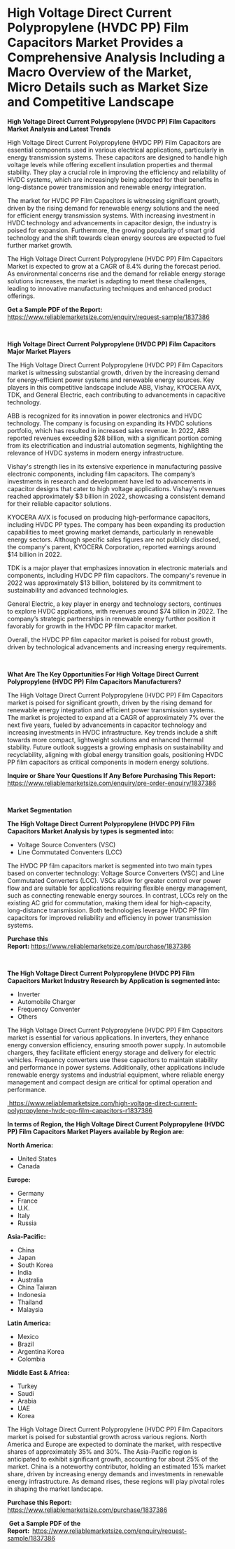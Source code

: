 <p><h1>High Voltage Direct Current Polypropylene (HVDC PP) Film Capacitors Market Provides a Comprehensive Analysis Including a Macro Overview of the Market, Micro Details such as Market Size and Competitive Landscape</h1></p><p><strong>High Voltage Direct Current Polypropylene (HVDC PP) Film Capacitors Market Analysis and Latest Trends</strong></p>
<p><p>High Voltage Direct Current Polypropylene (HVDC PP) Film Capacitors are essential components used in various electrical applications, particularly in energy transmission systems. These capacitors are designed to handle high voltage levels while offering excellent insulation properties and thermal stability. They play a crucial role in improving the efficiency and reliability of HVDC systems, which are increasingly being adopted for their benefits in long-distance power transmission and renewable energy integration.</p><p>The market for HVDC PP Film Capacitors is witnessing significant growth, driven by the rising demand for renewable energy solutions and the need for efficient energy transmission systems. With increasing investment in HVDC technology and advancements in capacitor design, the industry is poised for expansion. Furthermore, the growing popularity of smart grid technology and the shift towards clean energy sources are expected to fuel further market growth.</p><p>The High Voltage Direct Current Polypropylene (HVDC PP) Film Capacitors Market is expected to grow at a CAGR of 8.4% during the forecast period. As environmental concerns rise and the demand for reliable energy storage solutions increases, the market is adapting to meet these challenges, leading to innovative manufacturing techniques and enhanced product offerings.</p></p>
<p><strong>Get a Sample PDF of the Report:&nbsp;</strong> <a href="https://www.reliablemarketsize.com/enquiry/request-sample/1837386?utm_campaign=2528&utm_medium=2&utm_source=Github&utm_content=ia&utm_term=15042025&utm_id=high-voltage-direct-current-polypropylene-hvdc-pp-film-capacitors">https://www.reliablemarketsize.com/enquiry/request-sample/1837386</a></p>
<p>&nbsp;</p>
<p><strong>High Voltage Direct Current Polypropylene (HVDC PP) Film Capacitors Major Market Players</strong></p>
<p><p>The High Voltage Direct Current Polypropylene (HVDC PP) Film Capacitors market is witnessing substantial growth, driven by the increasing demand for energy-efficient power systems and renewable energy sources. Key players in this competitive landscape include ABB, Vishay, KYOCERA AVX, TDK, and General Electric, each contributing to advancements in capacitive technology.</p><p>ABB is recognized for its innovation in power electronics and HVDC technology. The company is focusing on expanding its HVDC solutions portfolio, which has resulted in increased sales revenue. In 2022, ABB reported revenues exceeding $28 billion, with a significant portion coming from its electrification and industrial automation segments, highlighting the relevance of HVDC systems in modern energy infrastructure.</p><p>Vishay's strength lies in its extensive experience in manufacturing passive electronic components, including film capacitors. The company’s investments in research and development have led to advancements in capacitor designs that cater to high voltage applications. Vishay's revenues reached approximately $3 billion in 2022, showcasing a consistent demand for their reliable capacitor solutions.</p><p>KYOCERA AVX is focused on producing high-performance capacitors, including HVDC PP types. The company has been expanding its production capabilities to meet growing market demands, particularly in renewable energy sectors. Although specific sales figures are not publicly disclosed, the company's parent, KYOCERA Corporation, reported earnings around $14 billion in 2022.</p><p>TDK is a major player that emphasizes innovation in electronic materials and components, including HVDC PP film capacitors. The company's revenue in 2022 was approximately $13 billion, bolstered by its commitment to sustainability and advanced technologies.</p><p>General Electric, a key player in energy and technology sectors, continues to explore HVDC applications, with revenues around $74 billion in 2022. The company’s strategic partnerships in renewable energy further position it favorably for growth in the HVDC PP film capacitor market.</p><p>Overall, the HVDC PP film capacitor market is poised for robust growth, driven by technological advancements and increasing energy requirements.</p></p>
<p>&nbsp;</p>
<p><strong>What Are The Key Opportunities For High Voltage Direct Current Polypropylene (HVDC PP) Film Capacitors Manufacturers?</strong></p>
<p><p>The High Voltage Direct Current Polypropylene (HVDC PP) Film Capacitors market is poised for significant growth, driven by the rising demand for renewable energy integration and efficient power transmission systems. The market is projected to expand at a CAGR of approximately 7% over the next five years, fueled by advancements in capacitor technology and increasing investments in HVDC infrastructure. Key trends include a shift towards more compact, lightweight solutions and enhanced thermal stability. Future outlook suggests a growing emphasis on sustainability and recyclability, aligning with global energy transition goals, positioning HVDC PP film capacitors as critical components in modern energy solutions.</p></p>
<p><strong>Inquire or Share Your Questions If Any Before Purchasing This Report:</strong> <a href="https://www.reliablemarketsize.com/enquiry/pre-order-enquiry/1837386?utm_campaign=2528&utm_medium=2&utm_source=Github&utm_content=ia&utm_term=15042025&utm_id=high-voltage-direct-current-polypropylene-hvdc-pp-film-capacitors">https://www.reliablemarketsize.com/enquiry/pre-order-enquiry/1837386</a></p>
<p>&nbsp;</p>
<p><strong>Market Segmentation</strong></p>
<p><strong>The High Voltage Direct Current Polypropylene (HVDC PP) Film Capacitors Market Analysis by types is segmented into:</strong></p>
<p><ul><li>Voltage Source Conventers (VSC)</li><li>Line Commutated Conventers (LCC)</li></ul></p>
<p><p>The HVDC PP film capacitors market is segmented into two main types based on converter technology: Voltage Source Converters (VSC) and Line Commutated Converters (LCC). VSCs allow for greater control over power flow and are suitable for applications requiring flexible energy management, such as connecting renewable energy sources. In contrast, LCCs rely on the existing AC grid for commutation, making them ideal for high-capacity, long-distance transmission. Both technologies leverage HVDC PP film capacitors for improved reliability and efficiency in power transmission systems.</p></p>
<p><strong>Purchase this Report:&nbsp;</strong><a href="https://www.reliablemarketsize.com/purchase/1837386?utm_campaign=2528&utm_medium=2&utm_source=Github&utm_content=ia&utm_term=15042025&utm_id=high-voltage-direct-current-polypropylene-hvdc-pp-film-capacitors">https://www.reliablemarketsize.com/purchase/1837386</a></p>
<p>&nbsp;</p>
<p><strong>The High Voltage Direct Current Polypropylene (HVDC PP) Film Capacitors Market Industry Research by Application is segmented into:</strong></p>
<p><ul><li>Inverter</li><li>Automobile Charger</li><li>Frequency Conventer</li><li>Others</li></ul></p>
<p><p>The High Voltage Direct Current Polypropylene (HVDC PP) Film Capacitors market is essential for various applications. In inverters, they enhance energy conversion efficiency, ensuring smooth power supply. In automobile chargers, they facilitate efficient energy storage and delivery for electric vehicles. Frequency converters use these capacitors to maintain stability and performance in power systems. Additionally, other applications include renewable energy systems and industrial equipment, where reliable energy management and compact design are critical for optimal operation and performance.</p></p>
<p><a href="https://www.reliablemarketsize.com/high-voltage-direct-current-polypropylene-hvdc-pp-film-capacitors-r1837386?utm_campaign=2528&utm_medium=2&utm_source=Github&utm_content=ia&utm_term=15042025&utm_id=high-voltage-direct-current-polypropylene-hvdc-pp-film-capacitors">&nbsp;https://www.reliablemarketsize.com/high-voltage-direct-current-polypropylene-hvdc-pp-film-capacitors-r1837386</a></p>
<p><strong>In terms of Region, the High Voltage Direct Current Polypropylene (HVDC PP) Film Capacitors Market Players available by Region are:</strong></p>
<p>
    <p> <strong> North America: </strong>
        <ul>
            <li>United States</li>
            <li>Canada</li>
        </ul>
        </p> 
    <p> <strong> Europe: </strong>
        <ul>
            <li>Germany</li>
            <li>France</li>
            <li>U.K.</li>
            <li>Italy</li>
            <li>Russia</li>
        </ul>
        </p> 
    <p> <strong> Asia-Pacific: </strong>
        <ul>
            <li>China</li>
            <li>Japan</li>
            <li>South Korea</li>
            <li>India</li>
            <li>Australia</li>
            <li>China Taiwan</li>
            <li>Indonesia</li>
            <li>Thailand</li>
            <li>Malaysia</li>
        </ul>
        </p> 
    <p> <strong> Latin America: </strong>
        <ul>
            <li>Mexico</li>
            <li>Brazil</li>
            <li>Argentina Korea</li>
            <li>Colombia</li>
        </ul>
        </p> 
    <p> <strong> Middle East & Africa: </strong>
        <ul>
            <li>Turkey</li>
            <li>Saudi</li>
            <li>Arabia</li>
            <li>UAE</li>
            <li>Korea</li>
        </ul>
    </p>
    </p>
<p><p>The High Voltage Direct Current Polypropylene (HVDC PP) Film Capacitors market is poised for substantial growth across various regions. North America and Europe are expected to dominate the market, with respective shares of approximately 35% and 30%. The Asia-Pacific region is anticipated to exhibit significant growth, accounting for about 25% of the market. China is a noteworthy contributor, holding an estimated 15% market share, driven by increasing energy demands and investments in renewable energy infrastructure. As demand rises, these regions will play pivotal roles in shaping the market landscape.</p></p>
<p><strong>Purchase this Report: </strong><a href="https://www.reliablemarketsize.com/purchase/1837386?utm_campaign=2528&utm_medium=2&utm_source=Github&utm_content=ia&utm_term=15042025&utm_id=high-voltage-direct-current-polypropylene-hvdc-pp-film-capacitors">https://www.reliablemarketsize.com/purchase/1837386</a></p>
<p>&nbsp;<strong>Get a Sample PDF of the Report:&nbsp;&nbsp;</strong><a href="https://www.reliablemarketsize.com/enquiry/request-sample/1837386?utm_campaign=2528&utm_medium=2&utm_source=Github&utm_content=ia&utm_term=15042025&utm_id=high-voltage-direct-current-polypropylene-hvdc-pp-film-capacitors">https://www.reliablemarketsize.com/enquiry/request-sample/1837386</a></p>
<p><strong></strong></p>
<p><p></p><p></p><p></p></p>